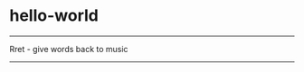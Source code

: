# hello-world

*******************************
Rret - give words back to music
*******************************
